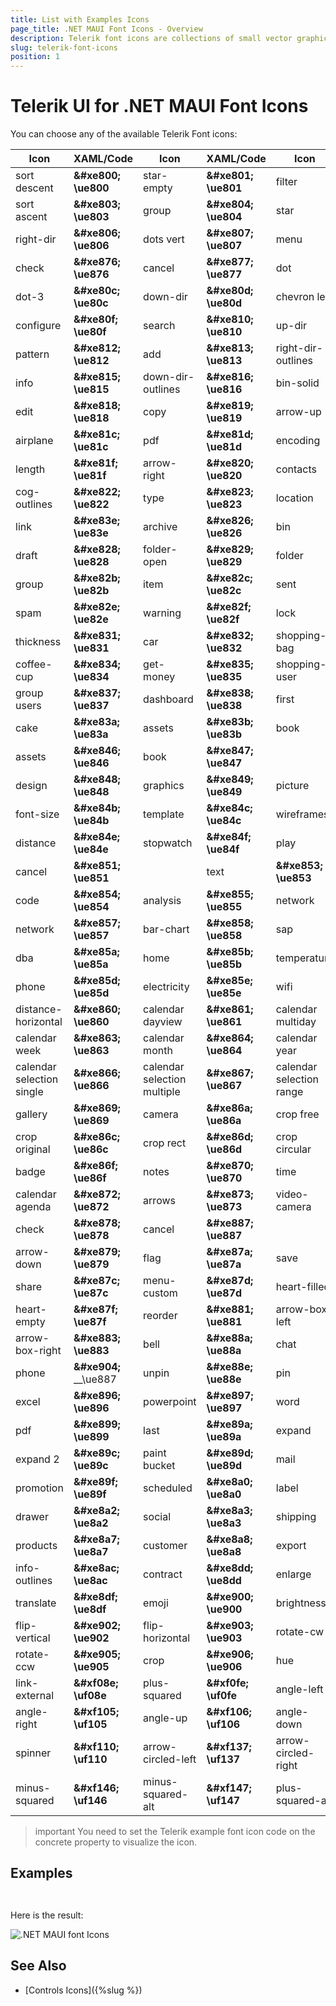 ```yaml
---
title: List with Examples Icons
page_title: .NET MAUI Font Icons - Overview
description: Telerik font icons are collections of small vector graphics used across the components in the Telerik UI for .NET MAUI suite.
slug: telerik-font-icons
position: 1
---
```


<link rel="stylesheet" href="style-examples.css" />

# Telerik UI for .NET MAUI Font Icons

You can choose any of the available Telerik Font icons: 

| Icon | XAML/Code | Icon | XAML/Code | Icon | XAML/Code | 
|--------------------|----------------|------------|---------------------|-------------------|----------------|
| <span class="icon-sort_descent"></span> sort descent | __\&#xe800;__ __\ue800__ | <span class="icon-star-empty"></span> star-empty | __\&#xe801;__ __\ue801__ | <span class="icon-filter"></span> filter | __\&#xe802;__ __\ue802__ |
| <span class="icon-sort_ascent"></span> sort ascent | __\&#xe803;__ __\ue803__ | <span class="icon-group"></span> group | __\&#xe804;__ __\ue804__ | <span class="icon-star"></span> star | __\&#xe805;__ __\ue805__ |
| <span class="icon-right-dir"></span> right-dir | __\&#xe806;__ __\ue806__ | <span class="icon-dots_vert"></span> dots vert | __\&#xe807;__ __\ue807__ | <span class="icon-menu-1"></span> menu | __\&#xf008;__ __\uf008__ |
| <span class="icon-check-1"></span> check | __\&#xe876;__ __\ue876__ | <span class="icon-cancel-1"></span> cancel | __\&#xe877;__ __\ue877__ | <span class="icon-dot"></span> dot | __\&#xe80b;__ __\ue80b__ |
| <span class="icon-dot-3"></span> dot-3 | __\&#xe80c;__ __\ue80c__ | <span class="icon-down-dir"></span> down-dir | __\&#xe80d;__ __\ue80d__ | <span class="icon-chevron-left"></span> chevron left | __\&#xe80e;__ __\ue80e__ |
| <span class="icon-cog"></span> configure | __\&#xe80f;__ __\ue80f__ | <span class="icon-search"></span> search | __\&#xe810;__ __\ue810__ | <span class="icon-up-dir"></span> up-dir | __\&#xe811;__ __\ue811__ |
| <span class="icon-pattern"></span> pattern | __\&#xe812;__ __\ue812__ | <span class="icon-add"></span> add | __\&#xe813;__ __\ue813__ | <span class="icon-right-dir-outlines"></span> right-dir-outlines | __\&#xe814;__ __\ue814__ |
| <span class="icon-info"></span> info | __\&#xe815;__ __\ue815__ | <span class="icon-down-dir-outlines"></span> down-dir-outlines | __\&#xe816;__ __\ue816__ | <span class="icon-bin-solid"></span> bin-solid | __\&#xe817;__ __\ue817__ |
| <span class="icon-edit"></span> edit | __\&#xe818;__ __\ue818__ | <span class="icon-copy"></span> copy | __\&#xe819;__ __\ue819__ | <span class="icon-arrow-up"></span> arrow-up | __\&#xe81a;__ __\ue81a__ |
| <span class="icon-airplane"></span> airplane | __\&#xe81c;__ __\ue81c__ | <span class="icon-pdf-1"></span> pdf | __\&#xe81d;__ __\ue81d__ | <span class="icon-encoding"></span> encoding | __\&#xe81e;__ __\ue81e__ |
| <span class="icon-length"></span> length | __\&#xe81f;__ __\ue81f__ | <span class="icon-arrow-right"></span> arrow-right | __\&#xe820;__ __\ue820__ | <span class="icon-contacts"></span> contacts | __\&#xe821;__ __\ue821__ |
| <span class="icon-cog-outlines"></span> cog-outlines | __\&#xe822;__ __\ue822__ | <span class="icon-type"></span> type | __\&#xe823;__ __\ue823__ | <span class="icon-location-1"></span> location | __\&#xe83d;__ __\ue83d__ |
| <span class="icon-link-1"></span> link | __\&#xe83e;__ __\ue83e__ | <span class="icon-archive"></span> archive | __\&#xe826;__ __\ue826__ | <span class="icon-bin"></span> bin | __\&#xe827;__ |
| <span class="icon-draft"></span> draft | __\&#xe828;__ __\ue828__ | <span class="icon-folder-open"></span> folder-open | __\&#xe829;__ __\ue829__ | <span class="icon-folder"></span> folder | __\&#xe82a;__ __\ue82a__ |
| <span class="icon-group-1"></span> group | __\&#xe82b;__ __\ue82b__ | <span class="icon-item"></span> item | __\&#xe82c;__ __\ue82c__ | <span class="icon-sent"></span> sent | __\&#xe82d;__ __\ue82d__ |
| <span class="icon-spam"></span> spam | __\&#xe82e;__ __\ue82e__ | <span class="icon-warning"></span> warning | __\&#xe82f;__ __\ue82f__ | <span class="icon-lock"></span> lock | __\&#xe830;__ __\ue830__ |
| <span class="icon-thickness"></span> thickness | __\&#xe831;__ __\ue831__ | <span class="icon-car"></span> car | __\&#xe832;__ __\ue832__ | <span class="icon-shopping-bag"></span> shopping-bag | __\&#xe833;__ __\ue833__ |
| <span class="icon-coffee-cup"></span> coffee-cup | __\&#xe834;__ __\ue834__ | <span class="icon-get-money"></span> get-money | __\&#xe835;__ __\ue835__ | <span class="icon-user"></span> shopping-user | __\&#xe836;__ __\ue836__ |
| <span class="icon-group_users"></span> group users | __\&#xe837;__ __\ue837__ | <span class="icon-dashboard"></span> dashboard | __\&#xe838;__ __\ue838__ | <span class="icon-first"></span> first | __\&#xe839;__ __\ue839__ |
| <span class="icon-cake"></span> cake | __\&#xe83a;__ __\ue83a__ | <span class="icon-chat_outlined"></span> assets | __\&#xe83b;__ __\ue83b__ | <span class="icon-important"></span> book | __\&#xe83c;__ __\ue83c__ |
| <span class="icon-assets"></span> assets | __\&#xe846;__ __\ue846__ | <span class="icon-book"></span> book | __\&#xe847;__ __\ue847__ |  |
| <span class="icon-design"></span> design | __\&#xe848;__ __\ue848__ | <span class="icon-graphics"></span> graphics | __\&#xe849;__ __\ue849__ | <span class="icon-picture-1"></span> picture | __\&#xe852;__ __\ue852__ |
| <span class="icon-font-size"></span> font-size | __\&#xe84b;__ __\ue84b__ | <span class="icon-template"></span> template | __\&#xe84c;__ __\ue84c__ | <span class="icon-wireframes"></span> wireframes | __\&#xe84d;__ __\ue84d__ |
| <span class="icon-distance-vertical"></span> distance | __\&#xe84e;__ __\ue84e__ | <span class="icon-stopwatch"></span> stopwatch | __\&#xe84f;__ __\ue84f__ | <span class="icon-play"></span> play | __\&#xe850;__ __\ue850__ |
| <span class="icon-cancel2"></span> cancel | __\&#xe851;__ __\ue851__ |  | <span class="icon-text"></span> text | __\&#xe853;__ __\ue853__ |
| <span class="icon-code"></span> code | __\&#xe854;__ __\ue854__ | <span class="icon-analysis"></span> analysis | __\&#xe855;__ __\ue855__ | <span class="icon-network"></span> network | __\&#xe856;__ __\ue856__ |
| <span class="icon-network-computers"></span> network | __\&#xe857;__ __\ue857__ | <span class="icon-bar-chart"></span> bar-chart | __\&#xe858;__ __\ue858__ | <span class="icon-sap"></span> sap | __\&#xe859;__ __\ue859__ |
| <span class="icon-dba"></span> dba | __\&#xe85a;__ __\ue85a__ | <span class="icon-home"></span> home | __\&#xe85b;__ __\ue85b__ | <span class="icon-temperature"></span> temperature | __\&#xe85c;__ __\ue85c__ |
| <span class="icon-phone-cell"></span> phone | __\&#xe85d;__ __\ue85d__ | <span class="icon-electricity"></span> electricity | __\&#xe85e;__ __\ue85e__ | <span class="icon-wifi"></span> wifi | __\&#xe85f;__ __\ue85f__ |
| <span class="icon-distance-horizontal"></span> distance-horizontal | __\&#xe860;__ __\ue860__ | <span class="icon-calendar_dayview"></span> calendar dayview | __\&#xe861;__ __\ue861__ | <span class="icon-calendar_multiday"></span> calendar multiday | __\&#xe862;__ __\ue862__ |
| <span class="icon-calendar_week"></span> calendar week | __\&#xe863;__ __\ue863__ | <span class="icon-calendar_month"></span> calendar month | __\&#xe864;__ __\ue864__ | <span class="icon-calendar_year2"></span> calendar year | __\&#xe865;__ __\ue865__ |
| <span class="icon-calendar_selection_single"></span> calendar selection single | __\&#xe866;__ __\ue866__ | <span class="icon-calendar_selection_multiple"></span> calendar selection multiple | __\&#xe867;__ __\ue867__ | <span class="icon-calendar_selection_range"></span> calendar selection range | __\&#xe868;__ __\ue868__ |
| <span class="icon-gallery"></span> gallery | __\&#xe869;__ __\ue869__ | <span class="icon-camera"></span> camera | __\&#xe86a;__ __\ue86a__ | <span class="icon-crop_free"></span> crop free | __\&#xe86b;__ __\ue86b__ |
| <span class="icon-crop_original"></span> crop original | __\&#xe86c;__ __\ue86c__ | <span class="icon-crop_rect"></span> crop rect | __\&#xe86d;__ __\ue86d__ | <span class="icon-crop_circular"></span> crop circular | __\&#xe86e;__ __\ue86e__ |
| <span class="icon-badge"></span> badge | __\&#xe86f;__ __\ue86f__ | <span class="icon-notes"></span> notes | __\&#xe870;__ __\ue870__ | <span class="icon-time"></span> time | __\&#xe871;__ __\ue871__ |
| <span class="icon-calendar_agenda"></span> calendar agenda | __\&#xe872;__ __\ue872__ | <span class="icon-arrows"></span> arrows | __\&#xe873;__ __\ue873__ | <span class="icon-video-camera"></span> video-camera | __\&#xe87;__ __\ue874__ |
| <span class="icon-time-2"></span> check | __\&#xe878;__ __\ue878__ | <span class="icon-phone"></span> cancel | __\&#xe887;__ __\ue887__ |  |
| <span class="icon-arrow-down"></span> arrow-down | __\&#xe879;__ __\ue879__ | <span class="icon-flag"></span> flag | __\&#xe87a;__ __\ue87a__ | <span class="icon-save"></span> save | __\&#xe87b;__ __\ue87b__ |
| <span class="icon-share"></span> share | __\&#xe87c;__ __\ue87c__ | <span class="icon-menu-custom"></span> menu-custom | __\&#xe87d;__ __\ue87d__ | <span class="icon-heart-filled"></span> heart-filled | __\&#xe87e;__ __\ue87e__ |
| <span class="icon-heart-empty"></span> heart-empty | __\&#xe87f;__ __\ue87f__ | <span class="icon-reorder"></span> reorder | __\&#xe881;__ __\ue881__ | <span class="icon-arrow-box-left"></span> arrow-box-left | __\&#xe882;__ __\ue882__ |
| <span class="icon-arrow-box-right"></span> arrow-box-right | __\&#xe883;__ __\ue883__ | <span class="icon-bell"></span> bell | __\&#xe88a;__ __\ue88a__ | <span class="icon-chat"></span> chat | __\&#xe88b;__ __\ue88b__ |
| <span class="icon-phone"></span> phone | __\&#xe904;__ __\ue887 | <span class="icon-unpin"></span> unpin | __\&#xe88e;__ __\ue88e__ | <span class="icon-pin"></span> pin | __\&#xe88f;__ __\ue88f__ |
| <span class="icon-excel"></span> excel | __\&#xe896;__ __\ue896__ | <span class="icon-powerpoint"></span> powerpoint | __\&#xe897;__ __\ue897__ | <span class="icon-word"></span> word | __\&#xe898;__ __\ue898__ |
| <span class="icon-pdf"></span> pdf | __\&#xe899;__ __\ue899__ | <span class="icon-last"></span> last | __\&#xe89a;__ __\ue89a__ | <span class="icon-expand"></span> expand | __\&#xe89b;__ __\ue89b__ |
| <span class="icon-expand2"></span> expand 2 | __\&#xe89c;__ __\ue89c__ | <span class="icon-paintbucket"></span> paint bucket | __\&#xe89d;__ __\ue89d__ | <span class="icon-mail"></span> mail | __\&#xe89e;__ __\ue89e__ |
| <span class="icon-promotion"></span> promotion | __\&#xe89f;__ __\ue89f__ | <span class="icon-scheduled"></span> scheduled | __\&#xe8a0;__ __\ue8a0__ | <span class="icon-label"></span> label | __\&#xe8a1;__ __\ue8a1__ |
| <span class="icon-drawer"></span> drawer | __\&#xe8a2;__ __\ue8a2__ | <span class="icon-social"></span> social | __\&#xe8a3;__ __\ue8a3__ | <span class="icon-shipping"></span> shipping | __\&#xe8a6;__ __\ue8a6__ |
| <span class="icon-products"></span> products | __\&#xe8a7;__ __\ue8a7__ | <span class="icon-customer"></span> customer | __\&#xe8a8;__ __\ue8a8__ | <span class="icon-export"></span> export | __\&#xe8a9;__ __\ue8a9__ |
| <span class="icon-info-outlines"></span> info-outlines | __\&#xe8ac;__ __\ue8ac__ | <span class="icon-contract"></span> contract | __\&#xe8dd;__ __\ue8dd__ | <span class="icon-enlarge"></span> enlarge | __\&#xe8de;__ __\ue8de__ |
| <span class="icon-translate"></span> translate | __\&#xe8df;__ __\ue8df__ | <span class="icon-emoji"></span> emoji | __\&#xe900;__ __\ue900__ | <span class="icon-brightness"></span> brightness | __\&#xe901;__ __\ue901__ |
| <span class="icon-flip-vertical"></span> flip-vertical | __\&#xe902;__ __\ue902__ | <span class="icon-flip-horizontal"></span> flip-horizontal | __\&#xe903;__ __\ue903__ | <span class="icon-rotate-cw"></span> rotate-cw | __\&#xe904;__ __\ue904__ |
| <span class="icon-rotate-ccw"></span> rotate-ccw | __\&#xe905;__ __\ue905__ | <span class="icon-crop"></span> crop | __\&#xe906;__ __\ue906__ | <span class="icon-hue"></span> hue | __\&#xe907;__ __\ue907__ |
| <span class="icon-link-external"></span> link-external | __\&#xf08e;__ __\uf08e__ | <span class="icon-plus-squared"></span> plus-squared | __\&#xf0fe;__ __\uf0fe__ | <span class="icon-angle-left"></span> angle-left | __\&#xf104;__ __\uf104__ |
| <span class="icon-angle-right"></span> angle-right | __\&#xf105;__ __\uf105__ | <span class="icon-angle-up"></span> angle-up | __\&#xf106;__ __\uf106__ | <span class="icon-angle-down"></span> angle-down | __\&#xf107;__ __\uf107__ |
| <span class="icon-spinner"></span> spinner | __\&#xf110;__ __\uf110__ | <span class="icon-arrow-circled-left"></span> arrow-circled-left | __\&#xf137;__ __\uf137__ | <span class="icon-arrow-circled-right"></span> arrow-circled-right | __\&#xf138;__ __\uf138__ |
| <span class="icon-minus-squared"></span> minus-squared | __\&#xf146;__ __\uf146__ | <span class="icon-minus-squared-alt"></span> minus-squared-alt | __\&#xf147;__ __\uf147__ | <span class="icon-plus-squared-alt"></span> plus-squared-alt | __\&#xf196;__ __\uf196__ |


>important You need to set the Telerik example font icon code on the concrete property to visualize the icon. 

## Examples

```XAML

```
```C#

```


Here is the result:

![.NET MAUI font Icons](images/telerik-font-icons-grid.png)

## See Also

- [Controls Icons]({%slug %})
